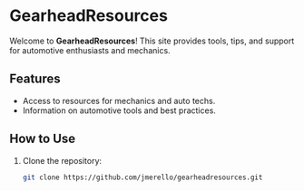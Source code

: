 # GearheadResources

Welcome to **GearheadResources**! This site provides tools, tips, and support for automotive enthusiasts and mechanics.

## Features
- Access to resources for mechanics and auto techs.
- Information on automotive tools and best practices.

## How to Use
1. Clone the repository:
   ```bash
   git clone https://github.com/jmerello/gearheadresources.git
